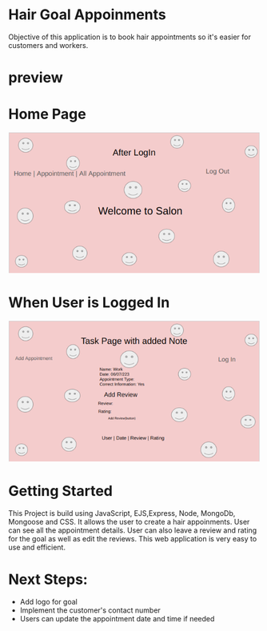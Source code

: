 # Hair Goal Appoinments

Objective of this application is to book hair appointments so it's easier for customers and workers.

# preview

# Home Page

![Alt text](<Screenshot from 2023-07-14 09-51-25.png>)

# When User is Logged In

![Alt text](<Screenshot from 2023-07-14 09-52-28.png>)

# Getting Started

This Project is build using JavaScript, EJS,Express, Node, MongoDb, Mongoose and CSS. It allows the user to create a hair appoinments. User can see all the
appointment details. User can also leave a review and rating for the goal as well as edit the reviews.
This web application is very easy to use and efficient.

# Next Steps:

- Add logo for goal
- Implement the customer's contact number
- Users can update the appointment date and time if needed
